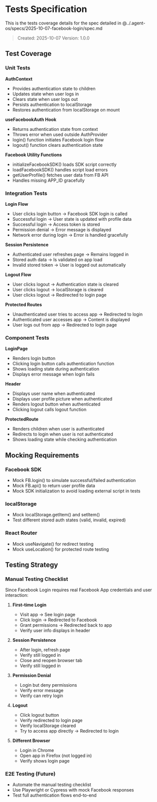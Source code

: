 # Tests Specification

This is the tests coverage details for the spec detailed in @../.agent-os/specs/2025-10-07-facebook-login/spec.md

> Created: 2025-10-07
> Version: 1.0.0

## Test Coverage

### Unit Tests

**AuthContext**
- Provides authentication state to children
- Updates state when user logs in
- Clears state when user logs out
- Persists authentication to localStorage
- Restores authentication from localStorage on mount

**useFacebookAuth Hook**
- Returns authentication state from context
- Throws error when used outside AuthProvider
- login() function initiates Facebook login flow
- logout() function clears authentication state

**Facebook Utility Functions**
- initializeFacebookSDK() loads SDK script correctly
- loadFacebookSDK() handles script load errors
- getUserProfile() fetches user data from FB API
- Handles missing APP_ID gracefully

### Integration Tests

**Login Flow**
- User clicks login button → Facebook SDK login is called
- Successful login → User state is updated with profile data
- Successful login → Access token is stored
- Permission denial → Error message is displayed
- Network error during login → Error is handled gracefully

**Session Persistence**
- Authenticated user refreshes page → Remains logged in
- Stored auth data → Is validated on app load
- Invalid stored token → User is logged out automatically

**Logout Flow**
- User clicks logout → Authentication state is cleared
- User clicks logout → localStorage is cleared
- User clicks logout → Redirected to login page

**Protected Routes**
- Unauthenticated user tries to access app → Redirected to login
- Authenticated user accesses app → Content is displayed
- User logs out from app → Redirected to login page

### Component Tests

**LoginPage**
- Renders login button
- Clicking login button calls authentication function
- Shows loading state during authentication
- Displays error message when login fails

**Header**
- Displays user name when authenticated
- Displays user profile picture when authenticated
- Renders logout button when authenticated
- Clicking logout calls logout function

**ProtectedRoute**
- Renders children when user is authenticated
- Redirects to login when user is not authenticated
- Shows loading state while checking authentication

## Mocking Requirements

### Facebook SDK
- Mock FB.login() to simulate successful/failed authentication
- Mock FB.api() to return user profile data
- Mock SDK initialization to avoid loading external script in tests

### localStorage
- Mock localStorage.getItem() and setItem()
- Test different stored auth states (valid, invalid, expired)

### React Router
- Mock useNavigate() for redirect testing
- Mock useLocation() for protected route testing

## Testing Strategy

### Manual Testing Checklist
Since Facebook Login requires real Facebook App credentials and user interaction:

1. **First-time Login**
   - Visit app → See login page
   - Click login → Redirected to Facebook
   - Grant permissions → Redirected back to app
   - Verify user info displays in header

2. **Session Persistence**
   - After login, refresh page
   - Verify still logged in
   - Close and reopen browser tab
   - Verify still logged in

3. **Permission Denial**
   - Login but deny permissions
   - Verify error message
   - Verify can retry login

4. **Logout**
   - Click logout button
   - Verify redirected to login page
   - Verify localStorage cleared
   - Try to access app directly → Redirected to login

5. **Different Browser**
   - Login in Chrome
   - Open app in Firefox (not logged in)
   - Verify shows login page

### E2E Testing (Future)
- Automate the manual testing checklist
- Use Playwright or Cypress with mock Facebook responses
- Test full authentication flows end-to-end
